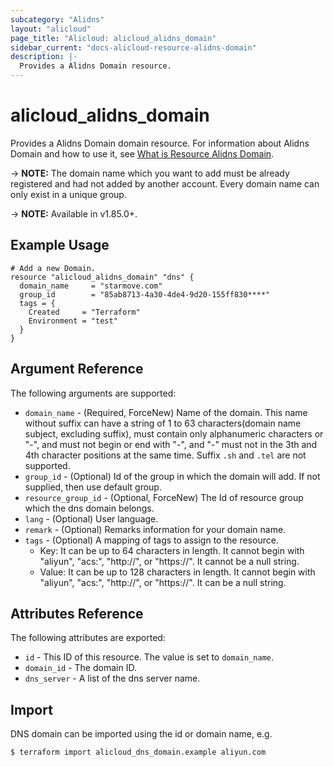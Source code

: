```yaml
---
subcategory: "Alidns"
layout: "alicloud"
page_title: "Alicloud: alicloud_alidns_domain"
sidebar_current: "docs-alicloud-resource-alidns-domain"
description: |-
  Provides a Alidns Domain resource.
---
```


# alicloud\_alidns\_domain

Provides a Alidns Domain domain resource. For information about Alidns Domain and how to use it, see [What is Resource Alidns Domain](https://www.alibabacloud.com/help/en/doc-detail/29749.htm).

-> **NOTE:** The domain name which you want to add must be already registered and had not added by another account. Every domain name can only exist in a unique group.

-> **NOTE:** Available in v1.85.0+.

## Example Usage

```
# Add a new Domain.
resource "alicloud_alidns_domain" "dns" {
  domain_name     = "starmove.com"
  group_id        = "85ab8713-4a30-4de4-9d20-155ff830****"
  tags = {
    Created     = "Terraform"
    Environment = "test"
  }
}
```
## Argument Reference

The following arguments are supported:

* `domain_name` - (Required, ForceNew) Name of the domain. This name without suffix can have a string of 1 to 63 characters(domain name subject, excluding suffix), must contain only alphanumeric characters or "-", and must not begin or end with "-", and "-" must not in the 3th and 4th character positions at the same time. Suffix `.sh` and `.tel` are not supported.
* `group_id` - (Optional) Id of the group in which the domain will add. If not supplied, then use default group.
* `resource_group_id` - (Optional, ForceNew) The Id of resource group which the dns domain belongs.
* `lang` - (Optional) User language.
* `remark` - (Optional) Remarks information for your domain name.
* `tags` - (Optional) A mapping of tags to assign to the resource.
    - Key: It can be up to 64 characters in length. It cannot begin with "aliyun", "acs:", "http://", or "https://". It cannot be a null string.
    - Value: It can be up to 128 characters in length. It cannot begin with "aliyun", "acs:", "http://", or "https://". It can be a null string.


## Attributes Reference

The following attributes are exported:

* `id` - This ID of this resource. The value is set to `domain_name`.
* `domain_id` - The domain ID.
* `dns_server` - A list of the dns server name.

## Import

DNS domain can be imported using the id or domain name, e.g.

```
$ terraform import alicloud_dns_domain.example aliyun.com
```
